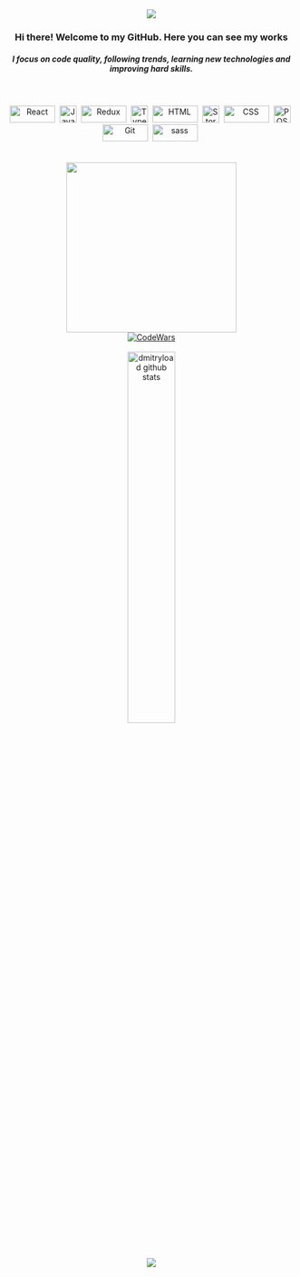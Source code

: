 
<!-- HEADER -->
<div align="center">
    <img src="https://capsule-render.vercel.app/api?type=waving&color=gradient&height=230&section=header&text=Dmitry%20Butakov&desc=Front-end%20developer&animation=fadeOut&fontColor=FFFFFF&fontSize=64&fontAlign=40&fontAlignY=40&descSize=18&descAlign=23.5&descAlignY=17"/>
</div>
<!-- /HEADER -->

<!-- ./STAT -->
<div align="center">
<h3>Hi there! Welcome to my GitHub. Here you can see my works</h3>
<h5>I focus on code quality, following trends, learning new technologies and improving hard skills. </h5>
</div>
</br>
</br>
<div align="center">
    <a href="https://reactjs.org/">
        <img src="https://img.shields.io/badge/react-%2320232a.svg?style=for-the-badge&logo=react&logoColor=%2361DAFB"
             title="React" alt="React"
             width="80" height="30"/></a>&nbsp;
             <a href="https://en.wikipedia.org/wiki/JavaScript">
        <img src="https://cdn-icons-png.flaticon.com/512/5968/5968292.png"
             title="JavaScript" alt="JavaScript"
             width="30" height="30"/></a>&nbsp;
    <a href="https://redux.js.org/">
        <img src="https://img.shields.io/badge/redux-%23593d88.svg?style=for-the-badge&logo=redux&logoColor=white"
             title="Redux" alt="Redux "
             width="80" height="30"/></a>&nbsp;
             <a href="https://www.typescriptlang.org/">
        <img src="https://cdn-icons-png.flaticon.com/512/5968/5968381.png"
             title="TypeScript" alt="TypeScript"
             width="30" height="30"/></a>&nbsp;
              <a href="https://en.wikipedia.org/wiki/HTML">
        <img src="https://img.shields.io/badge/html5-%23E34F26.svg?style=for-the-badge&logo=html5&logoColor=white"
             title="HTML5" alt="HTML"
             width="80" height="30"/></a>&nbsp;
              <a href="https://storybook.js.org">
        <img src="https://yt3.ggpht.com/R0wOpi3k0bm70OnRBULpgzqu787ifW6rqn-SjqwhKO8Gl_LQtVS0asyxKuesLDNNJgPfid7z=s900-c-k-c0x00ffffff-no-rj"
             title="Storybook" alt="Storybook"
             width="30" height="30"/></a>&nbsp;
    <a href="https://en.wikipedia.org/wiki/CSS">
        <img src="https://img.shields.io/badge/css3-%231572B6.svg?style=for-the-badge&logo=css3&logoColor=white"
             title="CSS3" alt="CSS"
             width="80" height="30"/></a>&nbsp;
    <a href="https://www.postman.com">
        <img src="https://gitlab.spritecloud.com/uploads/-/system/project/avatar/447/postmanlogo.png"
             title="POSTMAN" alt="POSTMAN"
             width="30" height="30"/></a>&nbsp;
    <a href="https://git-scm.com/">
        <img src="https://git-scm.com/images/logos/2color-lightbg@2x.png"
             title="Git" alt="Git"
             width="80" height="30"/></a>&nbsp;
    <a href="https://sass-lang.com">
    <img src="https://img.shields.io/badge/SASS-hotpink.svg?style=for-the-badge&logo=SASS&logoColor=white"
         title="sass" alt="sass"
         width="80" height="30"/></a>&nbsp;
      </div>
      
</div>
</br>
</br>
<div align="center">
     <a href="https://www.codewars.com/users/dmitryload">
        <img src="https://i.pinimg.com/originals/54/e3/7d/54e37d8074ebcde1d96c77d7b2a7f310.gif"  width="300"/>
     </a>
</div>
<div align="center">
    <a href="https://www.codewars.com/users/dmitryload">
        <img src="https://www.codewars.com/users/dmitryload/badges/small"
             title="CodeWars" alt="CodeWars"/>
    </a>
</div>
</br>
<div align="center">
    <a href="https://github.com/dmitryload?tab=repositories">
        <img src="https://github-readme-stats.vercel.app/api/top-langs/?username=dmitryload&layout=compact"
             title="dmitryload github repositories"
             alt="dmitryload github stats"
             width="41%"/>
    </a>
</div>
<div align="center">
    <a href=mailto:dmitryload@yahoo.com>
    <img src="https://capsule-render.vercel.app/api?type=waving&color=gradient&height=134&section=footer&text=contact%20me&animation=fadeOut&fontColor=fff&fontSize=14&fontAlign=50&fontAlignY=80&descSize=20&descAlign=84&descAlignY=43"/>
    </a>
</div>
